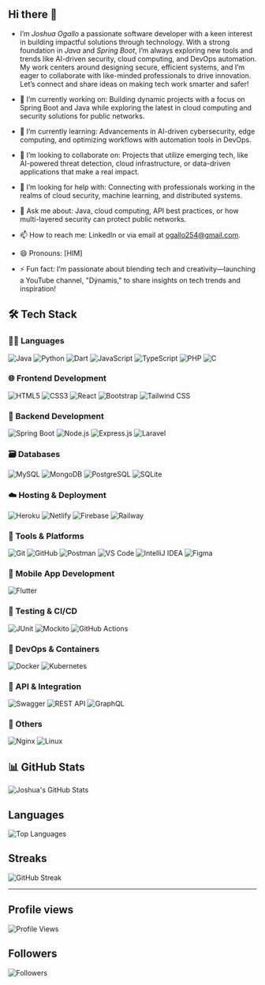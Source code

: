 ## Hi there 👋

- I’m *Joshua Ogallo* a passionate software developer with a keen interest in building impactful solutions through technology. With a strong foundation in *Java* and *Spring Boot*, I’m always exploring new tools and trends like AI-driven security, cloud computing, and DevOps automation. My work centers around designing secure, efficient systems, and I’m eager to collaborate with like-minded professionals to drive innovation. Let’s connect and share ideas on making tech work smarter and safer!

- 🔭 I’m currently working on: Building dynamic projects with a focus on Spring Boot and Java while exploring the latest in cloud computing and security solutions for public networks.
- 🌱 I’m currently learning: Advancements in AI-driven cybersecurity, edge computing, and optimizing workflows with automation tools in DevOps.
- 👯 I’m looking to collaborate on: Projects that utilize emerging tech, like AI-powered threat detection, cloud infrastructure, or data-driven applications that make a real impact.
- 🤔 I’m looking for help with: Connecting with professionals working in the realms of cloud security, machine learning, and distributed systems.
- 💬 Ask me about: Java, cloud computing, API best practices, or how multi-layered security can protect public networks.
- 📫 How to reach me: LinkedIn or via email at ogallo254@gmail.com.
- 😄 Pronouns: [HIM]
- ⚡ Fun fact: I’m passionate about blending tech and creativity—launching a YouTube channel, "Dýnamis," to share insights on tech trends and inspiration!

<!--
**ogallj/ogallj** is a ✨ _special_ ✨ repository because its `README.md` (this file) appears on your GitHub profile.

Here are some ideas to get you started:

- 🔭 I’m currently working on ...
- 🌱 I’m currently learning ...
- 👯 I’m looking to collaborate on ...
- 🤔 I’m looking for help with ...
- 💬 Ask me about ...
- 📫 How to reach me: ...
- 😄 Pronouns: ...
- ⚡ Fun fact: ...
-->

## 🛠️ Tech Stack

### 👨‍💻 Languages

![Java](https://img.shields.io/badge/Java-007396?style=for-the-badge&logo=java&logoColor=white)
![Python](https://img.shields.io/badge/Python-3776AB?style=for-the-badge&logo=python&logoColor=white)
![Dart](https://img.shields.io/badge/Dart-0175C2?style=for-the-badge&logo=dart&logoColor=white)
![JavaScript](https://img.shields.io/badge/JavaScript-F7DF1E?style=for-the-badge&logo=javascript&logoColor=black)
![TypeScript](https://img.shields.io/badge/TypeScript-3178C6?style=for-the-badge&logo=typescript&logoColor=white)
![PHP](https://img.shields.io/badge/PHP-777BB4?style=for-the-badge&logo=php&logoColor=white)
![C](https://img.shields.io/badge/C-00599C?style=for-the-badge&logo=c&logoColor=white)

### 🌐 Frontend Development

![HTML5](https://img.shields.io/badge/HTML5-E34F26?style=for-the-badge&logo=html5&logoColor=white)
![CSS3](https://img.shields.io/badge/CSS3-1572B6?style=for-the-badge&logo=css3&logoColor=white)
![React](https://img.shields.io/badge/React-20232A?style=for-the-badge&logo=react&logoColor=61DAFB)
![Bootstrap](https://img.shields.io/badge/Bootstrap-563D7C?style=for-the-badge&logo=bootstrap&logoColor=white)
![Tailwind CSS](https://img.shields.io/badge/TailwindCSS-38B2AC?style=for-the-badge&logo=tailwind-css&logoColor=white)

### 🧩 Backend Development

![Spring Boot](https://img.shields.io/badge/Spring_Boot-6DB33F?style=for-the-badge&logo=spring-boot&logoColor=white)
![Node.js](https://img.shields.io/badge/Node.js-339933?style=for-the-badge&logo=nodedotjs&logoColor=white)
![Express.js](https://img.shields.io/badge/Express.js-404D59?style=for-the-badge)
![Laravel](https://img.shields.io/badge/Laravel-FF2D20?style=for-the-badge&logo=laravel&logoColor=white)

### 🗃️ Databases
![MySQL](https://img.shields.io/badge/MySQL-00000F?style=for-the-badge&logo=mysql&logoColor=white)
![MongoDB](https://img.shields.io/badge/MongoDB-4EA94B?style=for-the-badge&logo=mongodb&logoColor=white)
![PostgreSQL](https://img.shields.io/badge/PostgreSQL-316192?style=for-the-badge&logo=postgresql&logoColor=white)
![SQLite](https://img.shields.io/badge/SQLite-003B57?style=for-the-badge&logo=sqlite&logoColor=white)

### ☁️ Hosting & Deployment
![Heroku](https://img.shields.io/badge/Heroku-430098?style=for-the-badge&logo=heroku&logoColor=white)
![Netlify](https://img.shields.io/badge/Netlify-00C7B7?style=for-the-badge&logo=netlify&logoColor=white)
![Firebase](https://img.shields.io/badge/Firebase-FFCA28?style=for-the-badge&logo=firebase&logoColor=black)
![Railway](https://img.shields.io/badge/Railway-000000?style=for-the-badge&logo=railway&logoColor=white)

### 🔧 Tools & Platforms
![Git](https://img.shields.io/badge/Git-F05032?style=for-the-badge&logo=git&logoColor=white)
![GitHub](https://img.shields.io/badge/GitHub-181717?style=for-the-badge&logo=github&logoColor=white)
![Postman](https://img.shields.io/badge/Postman-FF6C37?style=for-the-badge&logo=postman&logoColor=white)
![VS Code](https://img.shields.io/badge/VS%20Code-007ACC?style=for-the-badge&logo=visual-studio-code&logoColor=white)
![IntelliJ IDEA](https://img.shields.io/badge/IntelliJIDEA-000000?style=for-the-badge&logo=intellij-idea&logoColor=white)
![Figma](https://img.shields.io/badge/Figma-F24E1E?style=for-the-badge&logo=figma&logoColor=white)

### 📱 Mobile App Development
![Flutter](https://img.shields.io/badge/Flutter-02569B?style=for-the-badge&logo=flutter&logoColor=white)

### 🧪 Testing & CI/CD
![JUnit](https://img.shields.io/badge/JUnit-25A162?style=for-the-badge&logo=junit5&logoColor=white)
![Mockito](https://img.shields.io/badge/Mockito-2A2A2A?style=for-the-badge)
![GitHub Actions](https://img.shields.io/badge/GitHub%20Actions-2088FF?style=for-the-badge&logo=github-actions&logoColor=white)

### 🐳 DevOps & Containers
![Docker](https://img.shields.io/badge/Docker-2496ED?style=for-the-badge&logo=docker&logoColor=white)
![Kubernetes](https://img.shields.io/badge/Kubernetes-326CE5?style=for-the-badge&logo=kubernetes&logoColor=white)

### 🔌 API & Integration
![Swagger](https://img.shields.io/badge/Swagger-85EA2D?style=for-the-badge&logo=swagger&logoColor=black)
![REST API](https://img.shields.io/badge/REST-005571?style=for-the-badge&logo=rest&logoColor=white)
![GraphQL](https://img.shields.io/badge/GraphQL-E10098?style=for-the-badge&logo=graphql&logoColor=white)

### 🧠 Others
![Nginx](https://img.shields.io/badge/Nginx-009639?style=for-the-badge&logo=nginx&logoColor=white)
![Linux](https://img.shields.io/badge/Linux-FCC624?style=for-the-badge&logo=linux&logoColor=black)


## 📊 GitHub Stats

![Joshua's GitHub Stats](https://github-readme-stats.vercel.app/api?username=ogallj&show_icons=true&theme=radical)

## Languages
![Top Languages](https://github-readme-stats.vercel.app/api/top-langs/?username=ogallj&layout=compact&theme=radical)

## Streaks

![GitHub Streak](https://streak-stats.demolab.com/?user=ogallj&theme=radical)

---
## Profile views

![Profile Views](https://komarev.com/ghpvc/?username=ogallj&color=blue)

## Followers

![Followers](https://img.shields.io/github/followers/ogallj?label=Followers&style=social)


